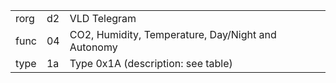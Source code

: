 
|    |   |   |
| -- | - | - |
| rorg | d2 | VLD Telegram |
| func | 04 | CO2, Humidity, Temperature, Day/Night and Autonomy |
| type | 1a | Type 0x1A (description: see table) |
